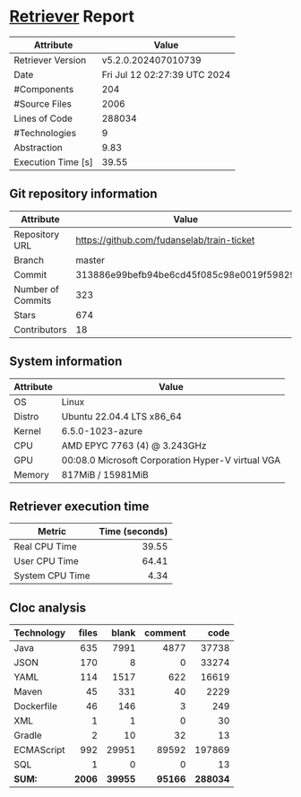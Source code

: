 # [Retriever](https://github.com/PalladioSimulator/Palladio-ReverseEngineering-Retriever) Report
| Attribute          | Value |
| ------------------ | ----- |
| Retriever Version  | v5.2.0.202407010739 |
| Date               | Fri Jul 12 02:27:39 UTC 2024 |
| #Components        | 204 |
| #Source Files      | 2006 |
| Lines of Code      | 288034 |
| #Technologies      | 9 |
| Abstraction        | 9.83 |
| Execution Time [s] | 39.55 |

## Git repository information
|      Attribute    | Value |
| ----------------- | ----- |
| Repository URL    | https://github.com/fudanselab/train-ticket |
| Branch            | master |
| Commit            | 313886e99befb94be6cd45f085c98e0019f59829 |
| Number of Commits | 323 |
| Stars             | 674 |
| Contributors      | 18 |


## System information
| Attribute | Value |
| --------- | ----- |
| OS | Linux  |
| Distro | Ubuntu 22.04.4 LTS x86_64  |
| Kernel | 6.5.0-1023-azure  |
| CPU | AMD EPYC 7763 (4) @ 3.243GHz  |
| GPU | 00:08.0 Microsoft Corporation Hyper-V virtual VGA  |
| Memory | 817MiB / 15981MiB  |

## Retriever execution time
| Metric | Time (seconds) |
| --- | ---: |
| Real CPU Time | 39.55 |
| User CPU Time | 64.41 |
| System CPU Time | 4.34 |
<!--
Explainations:
- __Real CPU Time__: actual time the command has run (can be less than total time spent in user and system mode for multi-threaded processes)
- __User CPU Time__: time the command has spent running in user mode
- __System CPU Time__: time the command has spent running in system or kernel mode
-->

## Cloc analysis

<!-- github.com/AlDanial/cloc v 1.90  T=8.10 s (287.1 files/s, 60760.5 lines/s) -->

|Technology|files|blank|comment|code|
|:-------|-------:|-------:|-------:|-------:|
|Java|635|7991|4877|37738|
|JSON|170|8|0|33274|
|YAML|114|1517|622|16619|
|Maven|45|331|40|2229|
|Dockerfile|46|146|3|249|
|XML|1|1|0|30|
|Gradle|2|10|32|13|
|ECMAScript|992|29951|89592|197869|
|SQL|1|0|0|13|
|**SUM:**|**2006**|**39955**|**95166**|**288034**|
